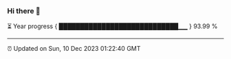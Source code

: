 ### Hi there 👋

⏳ Year progress { ████████████████████████████▁▁ } 93.99 %

---

⏰ Updated on Sun, 10 Dec 2023 01:22:40 GMT



